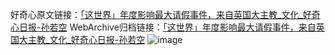好奇心原文链接：[「这世界」年度影响最大请假事件，来自英国大主教_文化_好奇心日报-孙若空](https://www.qdaily.com/articles/4748.html)
WebArchive归档链接：[「这世界」年度影响最大请假事件，来自英国大主教_文化_好奇心日报-孙若空](http://web.archive.org/web/20190623162604/https://www.qdaily.com/articles/4748.html)
![image](http://ww3.sinaimg.cn/large/007d5XDply1g3w5rj5aynj30u030ue81)